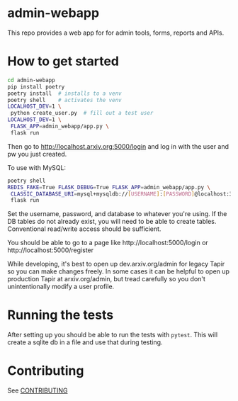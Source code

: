 # admin-webapp

This repo provides a web app for for admin tools, forms, reports and APIs.

# How to get started
```bash
cd admin-webapp
pip install poetry
poetry install  # installs to a venv
poetry shell    # activates the venv
LOCALHOST_DEV=1 \
 python create_user.py  # fill out a test user
LOCALHOST_DEV=1 \
 FLASK_APP=admin_webapp/app.py \
 flask run
```
Then go to http://localhost.arxiv.org:5000/login and log in with the user and pw you just created.

To use with MySQL:

```bash
poetry shell
REDIS_FAKE=True FLASK_DEBUG=True FLASK_APP=admin_webapp/app.py \
 CLASSIC_DATABASE_URI=mysql+mysqldb://[USERNAME]:[PASSWORD]@localhost:3306/[DATABASE] \
 flask run
```
Set the username, password, and database to whatever you're using. If
the DB tables do not already exist, you will need to be able to
create tables. Conventional read/write access should be sufficient.

You should be able to go to a page like  http://localhost:5000/login  or  http://localhost:5000/register

While developing, it's best to open up dev.arxiv.org/admin for legacy Tapir so you can make changes freely. In some cases it can be helpful to open up production Tapir at arxiv.org/admin, but tread carefully so you don't unintentionally modify a user profile.

# Running the tests

After setting up you should be able to run the tests with
`pytest`. This will create a sqlite db in a file and use that during
testing.

# Contributing
See [CONTRIBUTING](./CONTRIBUTING.md)
